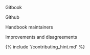 Gitbook

Github

Handbook maintainers

Improvements and disagreements

{% include '/contributing\_hint.md' %}

